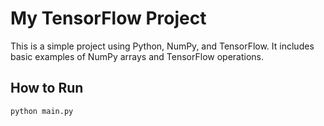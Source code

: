 # My TensorFlow Project

This is a simple project using Python, NumPy, and TensorFlow. It includes basic examples of NumPy arrays and TensorFlow operations.

## How to Run

```bash
python main.py